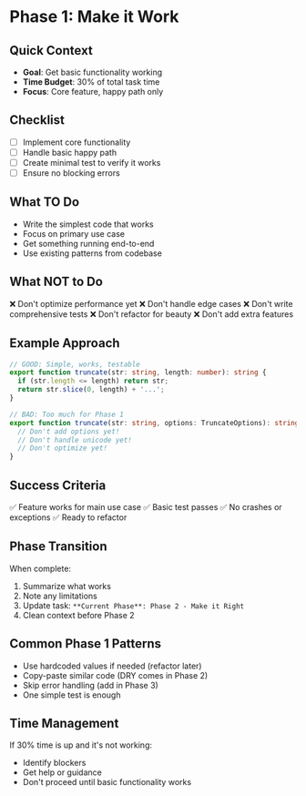 # Phase 1: Make it Work

## Quick Context

- **Goal**: Get basic functionality working
- **Time Budget**: 30% of total task time
- **Focus**: Core feature, happy path only

## Checklist

- [ ] Implement core functionality
- [ ] Handle basic happy path
- [ ] Create minimal test to verify it works
- [ ] Ensure no blocking errors

## What TO Do

- Write the simplest code that works
- Focus on primary use case
- Get something running end-to-end
- Use existing patterns from codebase

## What NOT to Do

❌ Don't optimize performance yet
❌ Don't handle edge cases
❌ Don't write comprehensive tests
❌ Don't refactor for beauty
❌ Don't add extra features

## Example Approach

```typescript
// GOOD: Simple, works, testable
export function truncate(str: string, length: number): string {
  if (str.length <= length) return str;
  return str.slice(0, length) + '...';
}

// BAD: Too much for Phase 1
export function truncate(str: string, options: TruncateOptions): string {
  // Don't add options yet!
  // Don't handle unicode yet!
  // Don't optimize yet!
}
```

## Success Criteria

✅ Feature works for main use case
✅ Basic test passes
✅ No crashes or exceptions
✅ Ready to refactor

## Phase Transition

When complete:

1. Summarize what works
2. Note any limitations
3. Update task: `**Current Phase**: Phase 2 - Make it Right`
4. Clean context before Phase 2

## Common Phase 1 Patterns

- Use hardcoded values if needed (refactor later)
- Copy-paste similar code (DRY comes in Phase 2)  
- Skip error handling (add in Phase 3)
- One simple test is enough

## Time Management

If 30% time is up and it's not working:

- Identify blockers
- Get help or guidance
- Don't proceed until basic functionality works
